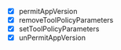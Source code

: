 - [x] permitAppVersion
- [x] removeToolPolicyParameters
- [x] setToolPolicyParameters
- [x] unPermitAppVersion
